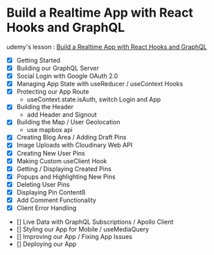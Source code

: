 # Build a Realtime App with React Hooks and GraphQL

udemy's lesson : [Build a Realtime App with React Hooks and GraphQL](https://www.udemy.com/build-a-realtime-app-with-react-hooks-and-graphql)

- [x] Getting Started
- [x] Building our GraphQL Server
- [x] Social Login with Google OAuth 2.0
- [x] Managing App State with useReducer / useContext Hooks
- [x] Protecting our App Route
  - useContext.state.isAuth, switch Login and App
- [X] Building the Header
  - add Header and Signout
- [X] Building the Map / User Geolocation
  - use mapbox api
- [X] Creating Blog Area / Adding Draft Pins 
- [X] Image Uploads with Cloudinary Web API
- [X] Creating New User Pins
- [X] Making Custom useClient Hook
- [X] Getting / Displaying Created Pins
- [X] Popups and Highlighting New Pins
- [X] Deleting User Pins
- [X] Displaying Pin Contentß
- [X] Add Comment Functionality
- [X] Client Error Handling
- [] Live Data with GraphQL Subscriptions / Apollo Client
- [] Styling our App for Mobile / useMediaQuery
- [] Improving our App / Fixing App Issues
- [] Deploying our App